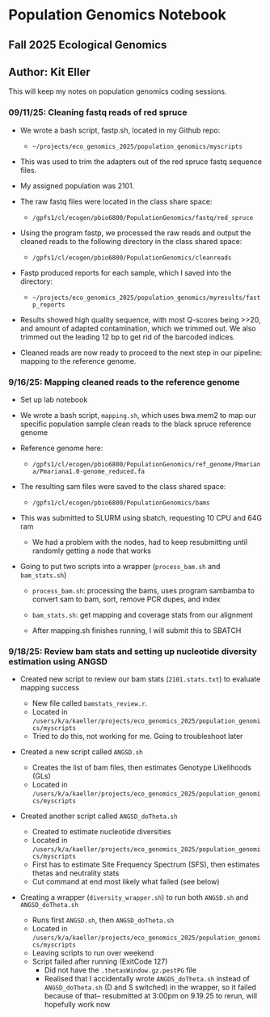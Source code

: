 # Population Genomics Notebook

## Fall 2025 Ecological Genomics

## Author: Kit Eller

This will keep my notes on population genomics coding sessions.

### 09/11/25: Cleaning fastq reads of red spruce

-   We wrote a bash script, fastp.sh, located in my Github repo:

    -   `~/projects/eco_genomics_2025/population_genomics/myscripts`

-   This was used to trim the adapters out of the red spruce fastq sequence files.

-   My assigned population was 2101.

-   The raw fastq files were located in the class share space:

    -   `/gpfs1/cl/ecogen/pbio6800/PopulationGenomics/fastq/red_spruce`

-   Using the program fastp, we processed the raw reads and output the cleaned reads to the following directory in the class shared space:

    -   `/gpfs1/cl/ecogen/pbio6800/PopulationGenomics/cleanreads`

-   Fastp produced reports for each sample, which I saved into the directory:

    -   `~/projects/eco_genomics_2025/population_genomics/myresults/fastp_reports`

-   Results showed high quality sequence, with most Q-scores being \>\>20, and amount of adapted contamination, which we trimmed out. We also trimmed out the leading 12 bp to get rid of the barcoded indices.

-   Cleaned reads are now ready to proceed to the next step in our pipeline: mapping to the reference genome.

### 9/16/25: Mapping cleaned reads to the reference genome

-   Set up lab notebook

-   We wrote a bash script, `mapping.sh`, which uses bwa.mem2 to map our specific population sample clean reads to the black spruce reference genome

-   Reference genome here:

    -   `/gpfs1/cl/ecogen/pbio6800/PopulationGenomics/ref_genome/Pmariana/Pmariana1.0-genome_reduced.fa`

-   The resulting sam files were saved to the class shared space:

    -   `/gpfs1/cl/ecogen/pbio6800/PopulationGenomics/bams`

-   This was submitted to SLURM using sbatch, requesting 10 CPU and 64G ram

    -   We had a problem with the nodes, had to keep resubmitting until randomly getting a node that works

-   Going to put two scripts into a wrapper (`process_bam.sh` and `bam_stats.sh`)

    -   `process_bam.sh`: processing the bams, uses program sambamba to convert sam to bam, sort, remove PCR dupes, and index

    -   `bam_stats.sh`: get mapping and coverage stats from our alignment

    -   After mapping.sh finishes running, I will submit this to SBATCH

### 9/18/25: Review bam stats and setting up nucleotide diversity estimation using ANGSD

-   Created new script to review our bam stats (`2101.stats.txt`) to evaluate mapping success

    -   New file called `bamstats_review.r`.
    -   Located in `/users/k/a/kaeller/projects/eco_genomics_2025/population_genomics/myscripts`
    -   Tried to do this, not working for me. Going to troubleshoot later

-   Created a new script called `ANGSD.sh`

    -   Creates the list of bam files, then estimates Genotype Likelihoods (GLs)
    -   Located in `/users/k/a/kaeller/projects/eco_genomics_2025/population_genomics/myscripts`

-   Created another script called `ANGSD_doTheta.sh`

    -   Created to estimate nucleotide diversities
    -   Located in `/users/k/a/kaeller/projects/eco_genomics_2025/population_genomics/myscripts`
    -   First has to estimate Site Frequency Spectrum (SFS), then estimates thetas and neutrality stats
    -   Cut command at end most likely what failed (see below)

-   Creating a wrapper (`diversity_wrapper.sh`) to run both `ANGSD.sh` and `ANGSD_doTheta.sh`

    -   Runs first `ANGSD.sh`, then `ANGSD_doTheta.sh`
    -   Located in `/users/k/a/kaeller/projects/eco_genomics_2025/population_genomics/myscripts`
    -   Leaving scripts to run over weekend
    -   Script failed after running (ExitCode 127)
        -   Did not have the `.thetasWindow.gz.pestPG` file
        -   Realised that I accidentally wrote `ANGDS_doTheta.sh` instead of `ANGSD_doTheta.sh` (D and S switched) in the wrapper, so it failed because of that– resubmitted at 3:00pm on 9.19.25 to rerun, will hopefully work now
